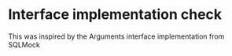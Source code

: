 # Interface implementation check
This was inspired by the Arguments interface implementation from SQLMock